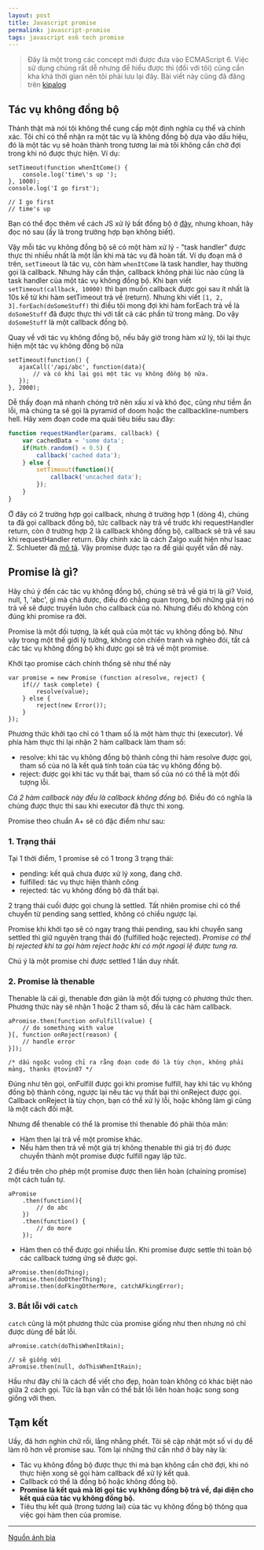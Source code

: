 ```yaml
---
layout: post
title: Javascript promise
permalink: javascript-promise
tags: javascript es6 tech promise
---
```


> Đây là một trong các concept mới được đưa vào ECMAScript 6. Việc sử dụng chúng rất dễ nhưng để hiểu được thì (đối với tôi) cũng cần kha khá thời gian nên tôi phải lưu lại đây. Bài viết này cũng đã đăng trên [kipalog](http://kipalog.com/posts/Javascript-promise)

## Tác vụ không đồng bộ
Thành thật mà nói tôi không thể cung cấp một định nghĩa cụ thể và chính xác. Tôi chỉ có thể nhận ra một tác vụ là không đồng bộ dựa vào dấu hiệu, đó là một tác vụ sẽ hoàn thành trong tương lai mà tôi không cần chờ đợi trong khi nó được thực hiện. Ví dụ:

``` language-javascript
setTimeout(function whenItCome() {
    console.log('time\'s up ');
}, 1000);
console.log('I go first');

// I go first
// time's up
```
Bạn có thể đọc thêm về cách JS xử lý bất đồng bộ ở [đây](http://mahpahh.com/vong-lap-su-kien-trong-javascript/), nhưng khoan, hãy đọc nó sau (ấy là trong trường hợp bạn không biết).

Vậy mỗi tác vụ không đồng bộ sẽ có một hàm xử lý - "task handler" được thực thi nhiều nhất là một lần khi mà tác vụ đã hoàn tất. Ví dụ đoạn mã ở trên, `setTimeout` là tác vụ, còn hàm `whenItCome` là task handler, hay thường gọi là callback. Nhưng hãy cẩn thận, callback không phải lúc nào cũng là task handler của một tác vụ không đồng bộ. Khi bạn viết `
setTimeout(callback, 10000)` thì bạn muốn callback được gọi sau ít nhất là 10s kể từ khi hàm setTimeout trả về (return). Nhưng khi viết `[1, 2, 3].forEach(doSomeStuff)` thì điều tôi mong đợi khi hàm forEach trả về là `doSomeStuff` đã được thực thi với tất cả các phần tử trong mảng. Do vậy `doSomeStuff` là một callback đồng bộ.

Quay về với tác vụ không đồng bộ, nếu bây giờ trong hàm xử lý, tôi lại thực hiện một tác vụ không đồng bộ nữa

``` language-javascript
setTimeout(function() {
   ajaxCall('/api/abc', function(data){
       // và có khi lại gọi một tác vụ không đồng bộ nữa.
   });
}, 2000);
```

Dễ thấy đoạn mã nhanh chóng trở nên xấu xí và khó đọc, cũng như tiềm ẩn lỗi, mà chúng ta sẽ gọi là pyramid of doom hoặc the callbackline-numbers hell. Hãy xem đoạn code ma quái tiêu biểu sau đây:

```js
function requestHandler(params, callback) {
	var cachedData = 'some data';
    if(Math.random() < 0.5) {
        callback('cached data');
    } else {
    	setTimeout(function(){
        	callback('uncached data');
        });
    }
}
```

Ở đây có 2 trường hợp gọi callback, nhưng ở trường hợp 1 (dòng 4), chúng ta đã gọi callback đồng bộ, tức callback này trả về trước khi requestHandler return, còn ở trường hợp 2 là callback không đồng bộ, callback sẽ trả về sau khi requestHandler return. Đây chính xác là cách Zalgo xuất hiện như Isaac Z. Schlueter đã [mô tả](http://blog.izs.me/post/59142742143/designing-apis-for-asynchrony). Vậy promise được tạo ra để giải quyết vấn đề này.

## Promise là gì?
Hãy chú ý đến các tác vụ không đồng bộ, chúng sẽ trả về giá trị là gì? Void, null, 1, 'abc', gì mà chả được, điều đó chẳng quan trọng, bởi những giá trị nó trả về sẽ được truyền luôn cho callback của nó.
Nhưng điều đó không còn đúng khi promise ra đời.

Promise là một đối tượng, là kết quả của một tác vụ không đồng bộ. Như vậy trong một thế giới lý tưởng, không còn chiến tranh và nghèo đói, tất cả các tác vụ không đồng bộ khi được gọi sẽ trả về một promise.

Khởi tạo promise cách chính thống sẽ như thế này
``` language-javascript
var promise = new Promise (function a(resolve, reject) {
	if(// task complete) {
    	resolve(value);
    } else {
    	reject(new Error());
    }
});
```
Phương thức khởi tạo chỉ có 1 tham số là một hàm thực thi (executor). Về phía hàm thực thi lại nhận 2 hàm callback làm tham số:

-  resolve: khi tác vụ không đồng bộ thành công thì hàm resolve được gọi, tham số của nó là kết quả tính toán của tác vụ không đồng bộ.
- reject: được gọi khi tác vụ thất bại, tham số của nó có thể là một đối tượng lỗi.

*Cả 2 hàm callback này đều là callback không đồng bộ.* Điều đó có nghĩa là chúng được thực thi sau khi executor đã thực thi xong.

Promise theo chuẩn A+ sẽ có đặc điểm như sau:

### 1. Trạng thái
Tại 1 thời điểm, 1 promise sẽ có 1 trong 3 trạng thái: 

- pending: kết quả chưa được xử lý xong, đang chờ.
- fulfilled: tác vụ thực hiện thành công
- rejected: tác vụ không đồng bộ đã thất bại.

2 trạng thái cuối được gọi chung là settled. Tất nhiên promise chỉ có thể chuyển từ pending sang settled, không có chiều ngược lại.

Promise khi khởi tạo sẽ có ngay trạng thái pending, sau khi chuyển sang settled thì giữ nguyên trạng thái đó (fulfilled hoặc rejected). *Promise có thể bị rejected khi ta gọi hàm reject hoặc khi có một ngoại lệ được tung ra.*

Chú ý là một promise chỉ được settled 1 lần duy nhất.

### 2. Promise là thenable
Thenable là cái gì, thenable đơn giản là một đối tượng có phương thức then. Phương thức này sẽ nhận 1 hoặc 2 tham số, đều là các hàm callback.

``` language-javascript
aPromise.then(function onFulfill(value) {
	// do something with value
}[, function onReject(reason) {
	// handle error
}]);

/* dấu ngoặc vuông chỉ ra rằng đoạn code đó là tùy chọn, không phải mảng, thanks @tovin07 */
```

Đúng như tên gọi, onFulfill được gọi khi promise fulfill, hay khi tác vụ không đồng bộ thành công, ngược lại nếu tác vụ thất bại thì onReject được gọi. Callback onReject là tùy chọn, bạn có thể xử lý lỗi, hoặc không làm gì cũng là một cách đối mặt.

Nhưng để thenable có thể là promise thì thenable đó phải thỏa mãn:

- Hàm then lại trả về một promise khác.
- Nếu hàm then trả về một giá trị không thenable thì giá trị đó được chuyển thành một promise được fulfill ngay lập tức.

2 điều trên cho phép một promise được then liên hoàn (chaining promise) một cách tuần tự.

``` language-javascript
aPromise
	.then(function(){
		// do abc
	})
    .then(function() {
    	// do more
    });
```

- Hàm then có thể được gọi nhiều lần. Khi promise được settle thì toàn bộ các callback tương ứng sẽ được gọi.

``` language-javascript
aPromise.then(doThing);
aPromise.then(doOtherThing);
aPromise.then(doFkingOtherMore, catchAFkingError);
```

### 3. Bắt lỗi với `catch`

`catch` cũng là một phương thức của promise giống như then nhưng nó chỉ được dùng để bắt lỗi.

``` language-javascript
aPromise.catch(doThisWhenItRain);

// sẽ giống với
aPromise.then(null, doThisWhenItRain);
```

Hầu như đây chỉ là cách để viết cho đẹp, hoàn toàn không có khác biệt nào giữa 2 cách gọi. Tức là bạn vẫn có thể bắt lỗi liên hoàn hoặc song song giống với then.

## Tạm kết
Uầy, đã hơn nghìn chữ rồi, lằng nhằng phết. Tôi sẽ cập nhật một số ví dụ để làm rõ hơn về promise sau. Tóm lại những thứ cần nhớ ở bày này là:

- Tác vụ không đồng bộ được thực thi mà bạn không cần chờ đợi, khi nó thực hiện xong sẽ gọi hàm callback để xử lý kết quả.
- Callback có thể là đồng bộ hoặc không đồng bộ.
- **Promise là kết quả mà lời gọi tác vụ không đồng bộ trả về, đại diện cho kết quả của tác vụ không đồng bộ.**
- Tiêu thụ kết quả (trong tương lai) của tác vụ không đồng bộ thông qua việc gọi hàm then của promise.

----
[Nguồn ảnh bìa](http://thenextweb.com/lifehacks/2014/03/30/always-promise-deliver/)
